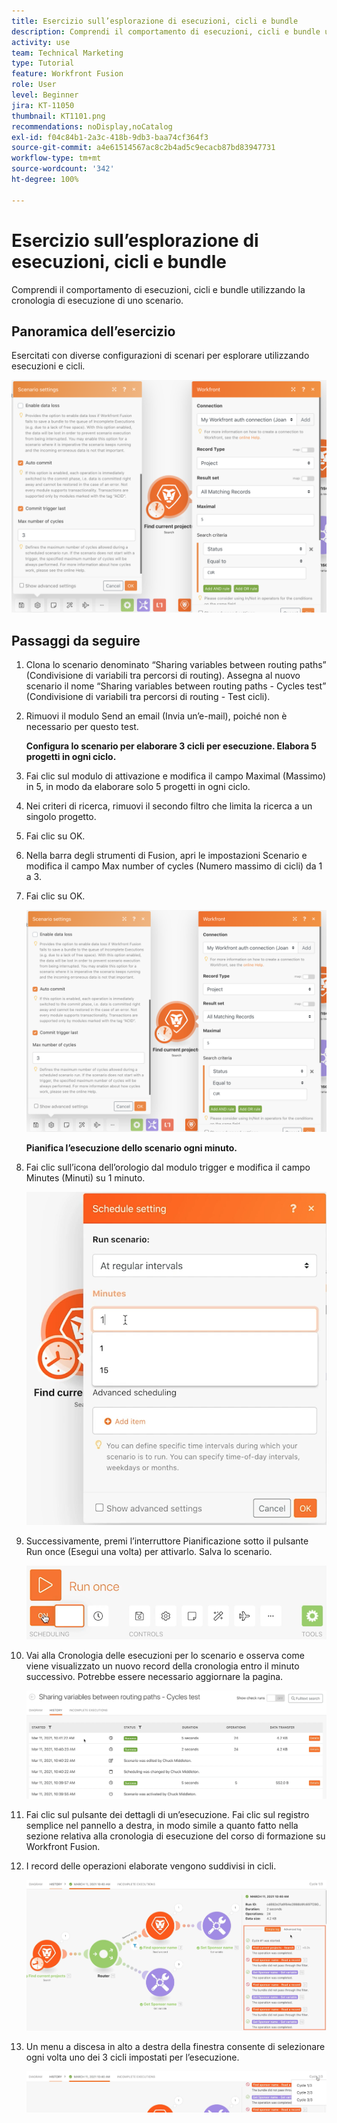 ```yaml
---
title: Esercizio sull’esplorazione di esecuzioni, cicli e bundle
description: Comprendi il comportamento di esecuzioni, cicli e bundle utilizzando la cronologia di esecuzione di uno scenario.
activity: use
team: Technical Marketing
type: Tutorial
feature: Workfront Fusion
role: User
level: Beginner
jira: KT-11050
thumbnail: KT1101.png
recommendations: noDisplay,noCatalog
exl-id: f04c84b1-2a3c-418b-9db3-baa74cf364f3
source-git-commit: a4e61514567ac8c2b4ad5c9ecacb87bd83947731
workflow-type: tm+mt
source-wordcount: '342'
ht-degree: 100%

---
```


# Esercizio sull’esplorazione di esecuzioni, cicli e bundle

Comprendi il comportamento di esecuzioni, cicli e bundle utilizzando la cronologia di esecuzione di uno scenario.

## Panoramica dell’esercizio

Esercitati con diverse configurazioni di scenari per esplorare utilizzando esecuzioni e cicli.

![Immagine 1 di Esplorazione di esecuzioni, cicli e bundle](../12-exercises/assets/exploring-runs-cycles-and-bundles-walkthrough-1.png)

## Passaggi da seguire

1. Clona lo scenario denominato “Sharing variables between routing paths” (Condivisione di variabili tra percorsi di routing). Assegna al nuovo scenario il nome “Sharing variables between routing paths - Cycles test” (Condivisione di variabili tra percorsi di routing - Test cicli).
1. Rimuovi il modulo Send an email (Invia un’e-mail), poiché non è necessario per questo test.

   **Configura lo scenario per elaborare 3 cicli per esecuzione. Elabora 5 progetti in ogni ciclo.**

1. Fai clic sul modulo di attivazione e modifica il campo Maximal (Massimo) in 5, in modo da elaborare solo 5 progetti in ogni ciclo.
1. Nei criteri di ricerca, rimuovi il secondo filtro che limita la ricerca a un singolo progetto.
1. Fai clic su OK.

1. Nella barra degli strumenti di Fusion, apri le impostazioni Scenario e modifica il campo Max number of cycles (Numero massimo di cicli) da 1 a 3.
1. Fai clic su OK.

   ![Immagine 1 di Esplorazione di esecuzioni, cicli e bundle](../12-exercises/assets/exploring-runs-cycles-and-bundles-walkthrough-1.png)


   **Pianifica l’esecuzione dello scenario ogni minuto.**

1. Fai clic sull’icona dell’orologio dal modulo trigger e modifica il campo Minutes (Minuti) su 1 minuto.

   ![Immagine 2 di Esplorazione di esecuzioni, cicli e bundle](../12-exercises/assets/exploring-runs-cycles-and-bundles-walkthrough-2.png)

1. Successivamente, premi l’interruttore Pianificazione sotto il pulsante Run once (Esegui una volta) per attivarlo. Salva lo scenario.

   ![Immagine 3 di Esplorazione di esecuzioni, cicli e bundle](../12-exercises/assets/exploring-runs-cycles-and-bundles-walkthrough-3.png)

1. Vai alla Cronologia delle esecuzioni per lo scenario e osserva come viene visualizzato un nuovo record della cronologia entro il minuto successivo. Potrebbe essere necessario aggiornare la pagina.

   ![Immagine 1 di Esplorazione di esecuzioni, cicli e bundle](../12-exercises/assets/exploring-runs-cycles-and-bundles-walkthrough-4.png)

1. Fai clic sul pulsante dei dettagli di un’esecuzione. Fai clic sul registro semplice nel pannello a destra, in modo simile a quanto fatto nella sezione relativa alla cronologia di esecuzione del corso di formazione su Workfront Fusion.
1. I record delle operazioni elaborate vengono suddivisi in cicli.

   ![Immagine 5 di Esplorazione di esecuzioni, cicli e bundle](../12-exercises/assets/exploring-runs-cycles-and-bundles-walkthrough-5.png)

1. Un menu a discesa in alto a destra della finestra consente di selezionare ogni volta uno dei 3 cicli impostati per l’esecuzione.

   ![Immagine 6 di Esplorazione di esecuzioni, cicli e bundle](../12-exercises/assets/exploring-runs-cycles-and-bundles-walkthrough-6.png)
